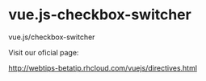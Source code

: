 # vue.js-checkbox-switcher
vue.js/checkbox-switcher


Visit our oficial page:

http://webtips-betatip.rhcloud.com/vuejs/directives.html
